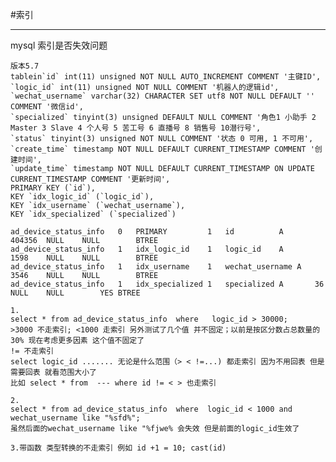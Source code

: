 #索引

-----------------------------------------------------------


mysql 索引是否失效问题

    版本5.7 
    tablein`id` int(11) unsigned NOT NULL AUTO_INCREMENT COMMENT '主键ID',
    `logic_id` int(11) unsigned NOT NULL COMMENT '机器人的逻辑id',
    `wechat_username` varchar(32) CHARACTER SET utf8 NOT NULL DEFAULT '' COMMENT '微信id',
    `specialized` tinyint(3) unsigned DEFAULT NULL COMMENT '角色1 小助手 2 Master 3 Slave 4 个人号 5 苦工号 6 直播号 8 销售号 10潜行号',
    `status` tinyint(3) unsigned NOT NULL COMMENT '状态 0 可用, 1 不可用',
    `create_time` timestamp NOT NULL DEFAULT CURRENT_TIMESTAMP COMMENT '创建时间',
    `update_time` timestamp NOT NULL DEFAULT CURRENT_TIMESTAMP ON UPDATE CURRENT_TIMESTAMP COMMENT '更新时间',
    PRIMARY KEY (`id`),
    KEY `idx_logic_id` (`logic_id`),
    KEY `idx_username` (`wechat_username`),
    KEY `idx_specialized` (`specialized`)
    
    ad_device_status_info	0	PRIMARY	        1	id	        A	    404356	NULL	NULL		BTREE		
    ad_device_status_info	1	idx_logic_id	1	logic_id	A	    1598	NULL	NULL		BTREE		
    ad_device_status_info	1	idx_username	1	wechat_username	A	3546	NULL	NULL		BTREE		
    ad_device_status_info	1	idx_specialized	1	specialized	A	    36	NULL	NULL	    YES	BTREE		

    1.
    select * from ad_device_status_info  where   logic_id > 30000;
    >3000 不走索引; <1000 走索引 另外测试了几个值 并不固定；以前是按区分数占总数量的30% 现在考虑更多因素 这个值不固定了
    != 不走索引 
    select logic_id ....... 无论是什么范围（> < !=...) 都走索引 因为不用回表 但是需要回表 就看范围大小了
    比如 select * from  --- where id != < > 也走索引 

    2.
	select * from ad_device_status_info  where  logic_id < 1000 and wechat_username like "%sfd%";
    虽然后面的wechat_username like "%fjwe% 会失效 但是前面的logic_id生效了
    
    3.带函数 类型转换的不走索引 例如 id +1 = 10; cast(id)
    
     